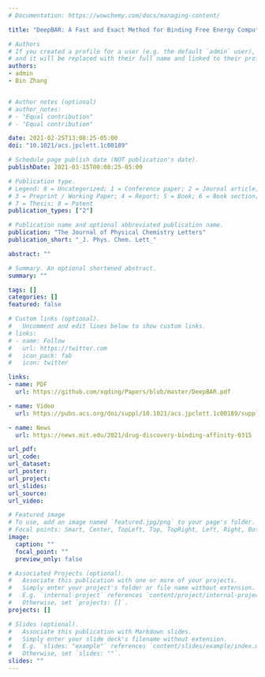 ```yaml
---
# Documentation: https://wowchemy.com/docs/managing-content/

title: "DeepBAR: A Fast and Exact Method for Binding Free Energy Computation"

# Authors
# If you created a profile for a user (e.g. the default `admin` user), write the username (folder name) here 
# and it will be replaced with their full name and linked to their profile.
authors:
- admin
- Bin Zhang


# Author notes (optional)
# author_notes:
# - "Equal contribution"
# - "Equal contribution"

date: 2021-02-25T13:08:25-05:00
doi: "10.1021/acs.jpclett.1c00189"

# Schedule page publish date (NOT publication's date).
publishDate: 2021-03-15T00:08:25-05:00

# Publication type.
# Legend: 0 = Uncategorized; 1 = Conference paper; 2 = Journal article;
# 3 = Preprint / Working Paper; 4 = Report; 5 = Book; 6 = Book section;
# 7 = Thesis; 8 = Patent
publication_types: ["2"]

# Publication name and optional abbreviated publication name.
publication: "The Journal of Physical Chemistry Letters"
publication_short: "_J. Phys. Chem. Lett_"

abstract: ""

# Summary. An optional shortened abstract.
summary: ""

tags: []
categories: []
featured: false

# Custom links (optional).
#   Uncomment and edit lines below to show custom links.
# links:
# - name: Follow
#   url: https://twitter.com
#   icon_pack: fab
#   icon: twitter

links:
- name: PDF
  url: https://github.com/xqding/Papers/blob/master/DeepBAR.pdf

- name: Video
  url: https://pubs.acs.org/doi/suppl/10.1021/acs.jpclett.1c00189/suppl_file/jz1c00189_liveslides.mp4

- name: News
  url: https://news.mit.edu/2021/drug-discovery-binding-affinity-0315

url_pdf:
url_code:
url_dataset:
url_poster:
url_project:
url_slides:
url_source:
url_video:

# Featured image
# To use, add an image named `featured.jpg/png` to your page's folder. 
# Focal points: Smart, Center, TopLeft, Top, TopRight, Left, Right, BottomLeft, Bottom, BottomRight.
image:
  caption: ""
  focal_point: ""
  preview_only: false

# Associated Projects (optional).
#   Associate this publication with one or more of your projects.
#   Simply enter your project's folder or file name without extension.
#   E.g. `internal-project` references `content/project/internal-project/index.md`.
#   Otherwise, set `projects: []`.
projects: []

# Slides (optional).
#   Associate this publication with Markdown slides.
#   Simply enter your slide deck's filename without extension.
#   E.g. `slides: "example"` references `content/slides/example/index.md`.
#   Otherwise, set `slides: ""`.
slides: ""
---
```

